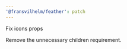 ```yaml
---
'@fransvilhelm/feather': patch
---
```


Fix icons props

Remove the unnecessary children requirement.
